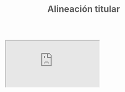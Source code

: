 <html>
<head>

</head>

<body style="background-image: url('https://encrypted-tbn0.gstatic.com/images?q=tbn:ANd9GcTF73x8GmqEv2lO-tfKg-KrLkfXzwC-yq3A1A&usqp=CAU');background-repeat: no-repeat; background-size: cover;opacity: 0.7;">

<h1 align="center"><strong>Alineación titular</strong></h1>

<table align="center" id="equipo" width="100" cellspacing="1" cellpadding="3" border="0">


<script type="text/javascript">

var jugadores = [
{nombre: [],partidos_jugados:[],},
{nombre: [],partidos_jugados:[],},
{nombre: [],partidos_jugados:[],},
];


for (var i = 0; i <jugadores.length; i++) {
  jugadores[i].nombre= prompt("Nombre del jugador?");
  jugadores[i].partidos_jugados=prompt("Cuantas veces ha jugado "+jugadores[i].nombre+"?");
}



//Math.max.apply(Math, jugadores.map(o => o.partidos_jugados));


var index_valor_mayor= jugadores.findIndex(x => x.partidos_jugados==Math.max.apply(Math, jugadores.map(o => o.partidos_jugados)));

//var jugadores_titulares = jugadores.splice (index_valor_mayor,1);
//function posicion_mayor(jugadores){

  //var maximo= Math.max.apply(null,jugadores);
//  return maximo;

//}
//for (var i = 0; i <2; i++) {

  //jugadores_nombres.splice(0,1);
//}
//jugador_partidos_jugados.filter(number => number > 10 );
console.log(jugadores);
console.log (i);
console.log (index_valor_mayor);
//console.log(posicion_mayor());
//console.log(jugador_partidos_jugados);
//console.log(jugador_max);


//if(jugador_partidos>jugador_partidos){

  //
//for (var k=0;k<jugadores.lenght;k++){
  //document.getElementById("equipo").innerHTML =jugadores[k].nombre;
  document.getElementById("equipo").innerHTML ="<tr>"+"<th>Jugadores</th>"+"</tr>"+"<tr>"+"<td>"+jugadores[0].nombre+"</td>"+"</tr>"+"<tr>"+"<td>"+jugadores[1].nombre+"</td>"+"</tr>"+"<tr>"+"<td>"+jugadores[2].nombre+"</td>"+"</tr>";
//}

  //} else{
  //document.getElementById("equipo").innerHTML ="<tr>"+"<th>Jugador campo</th>"+"</tr>"+"<tr>"+"<td>"+jugador1+"</td>"+"</tr>";
  //}

</script>


</table>

<br><br>


<iframe src="https://docs.google.com/spreadsheets/d/e/2PACX-1vQOE_9bEOm09uCWQ1869mcVtVKttCmfhV9adduXEB2GXcGXpkUUioH9YP53r_o71KQ8PsJasVpGpPXw/pubhtml?widget=true&amp;headers=false"></iframe>

 </body>
</html>


